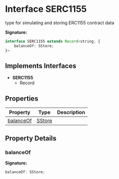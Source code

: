 
# Interface SERC1155

type for simulating and storing ERC1155 contract data

<b>Signature:</b>

```typescript
interface SERC1155 extends Record<string, {
    balanceOf: SStore;
}> 
```

## Implements Interfaces

- <b>SERC1155</b>
    - Record

## Properties

|  Property | Type | Description |
|  --- | --- | --- |
|  [balanceOf](./serc1155.md#balanceOf-property) | [SStore](./sstore.md) |  |

## Property Details

<a id="balanceOf-property"></a>

### balanceOf

<b>Signature:</b>

```typescript
balanceOf: SStore;
```
